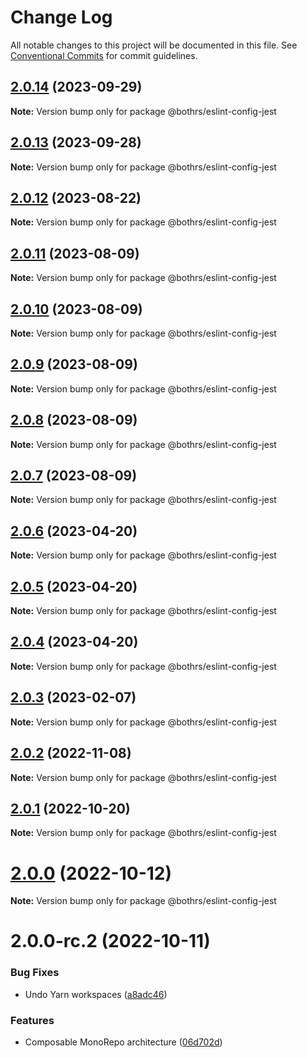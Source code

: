 # Change Log

All notable changes to this project will be documented in this file.
See [Conventional Commits](https://conventionalcommits.org) for commit guidelines.

## [2.0.14](https://github.com/bothrs/eslint-config/compare/@bothrs/eslint-config-jest@2.0.13...@bothrs/eslint-config-jest@2.0.14) (2023-09-29)

**Note:** Version bump only for package @bothrs/eslint-config-jest

## [2.0.13](https://github.com/bothrs/eslint-config/compare/@bothrs/eslint-config-jest@2.0.12...@bothrs/eslint-config-jest@2.0.13) (2023-09-28)

**Note:** Version bump only for package @bothrs/eslint-config-jest

## [2.0.12](https://github.com/bothrs/eslint-config/compare/@bothrs/eslint-config-jest@2.0.11...@bothrs/eslint-config-jest@2.0.12) (2023-08-22)

**Note:** Version bump only for package @bothrs/eslint-config-jest

## [2.0.11](https://github.com/bothrs/eslint-config/compare/@bothrs/eslint-config-jest@2.0.10...@bothrs/eslint-config-jest@2.0.11) (2023-08-09)

**Note:** Version bump only for package @bothrs/eslint-config-jest

## [2.0.10](https://github.com/bothrs/eslint-config/compare/@bothrs/eslint-config-jest@2.0.9...@bothrs/eslint-config-jest@2.0.10) (2023-08-09)

**Note:** Version bump only for package @bothrs/eslint-config-jest

## [2.0.9](https://github.com/bothrs/eslint-config/compare/@bothrs/eslint-config-jest@2.0.8...@bothrs/eslint-config-jest@2.0.9) (2023-08-09)

**Note:** Version bump only for package @bothrs/eslint-config-jest

## [2.0.8](https://github.com/bothrs/eslint-config/compare/@bothrs/eslint-config-jest@2.0.7...@bothrs/eslint-config-jest@2.0.8) (2023-08-09)

**Note:** Version bump only for package @bothrs/eslint-config-jest

## [2.0.7](https://github.com/bothrs/eslint-config/compare/@bothrs/eslint-config-jest@2.0.6...@bothrs/eslint-config-jest@2.0.7) (2023-08-09)

**Note:** Version bump only for package @bothrs/eslint-config-jest

## [2.0.6](https://github.com/bothrs/eslint-config/compare/@bothrs/eslint-config-jest@2.0.5...@bothrs/eslint-config-jest@2.0.6) (2023-04-20)

**Note:** Version bump only for package @bothrs/eslint-config-jest

## [2.0.5](https://github.com/bothrs/eslint-config/compare/@bothrs/eslint-config-jest@2.0.4...@bothrs/eslint-config-jest@2.0.5) (2023-04-20)

**Note:** Version bump only for package @bothrs/eslint-config-jest

## [2.0.4](https://github.com/bothrs/eslint-config/compare/@bothrs/eslint-config-jest@2.0.3...@bothrs/eslint-config-jest@2.0.4) (2023-04-20)

**Note:** Version bump only for package @bothrs/eslint-config-jest

## [2.0.3](https://github.com/bothrs/eslint-config/compare/@bothrs/eslint-config-jest@2.0.2...@bothrs/eslint-config-jest@2.0.3) (2023-02-07)

**Note:** Version bump only for package @bothrs/eslint-config-jest

## [2.0.2](https://github.com/bothrs/eslint-config/compare/@bothrs/eslint-config-jest@2.0.1...@bothrs/eslint-config-jest@2.0.2) (2022-11-08)

**Note:** Version bump only for package @bothrs/eslint-config-jest

## [2.0.1](https://github.com/bothrs/eslint-config/compare/@bothrs/eslint-config-jest@2.0.0...@bothrs/eslint-config-jest@2.0.1) (2022-10-20)

**Note:** Version bump only for package @bothrs/eslint-config-jest

# [2.0.0](https://github.com/bothrs/eslint-config/compare/@bothrs/eslint-config-jest@2.0.0-rc.2...@bothrs/eslint-config-jest@2.0.0) (2022-10-12)

**Note:** Version bump only for package @bothrs/eslint-config-jest

# 2.0.0-rc.2 (2022-10-11)

### Bug Fixes

- Undo Yarn workspaces ([a8adc46](https://github.com/bothrs/eslint-config/commit/a8adc460d3034d9240300880e44ba39d97d95c32))

### Features

- Composable MonoRepo architecture ([06d702d](https://github.com/bothrs/eslint-config/commit/06d702d2fe6286b4d01aaabdb404c95ee74f801e))

